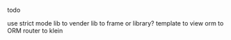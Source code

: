 todo


use strict mode
lib to vender
lib to frame or library?
template to view
orm to ORM
router to klein
